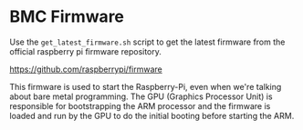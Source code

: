 # BMC Firmware

Use the `get_latest_firmware.sh` script to get the latest firmware from the official raspberry pi
firmware repository.

https://github.com/raspberrypi/firmware

This firmware is used to start the Raspberry-Pi, even when we're talking about bare metal
programming. The GPU (Graphics Processor Unit) is responsible for bootstrapping the ARM processor
and the firmware is loaded and run by the GPU to do the initial booting before starting the ARM.
